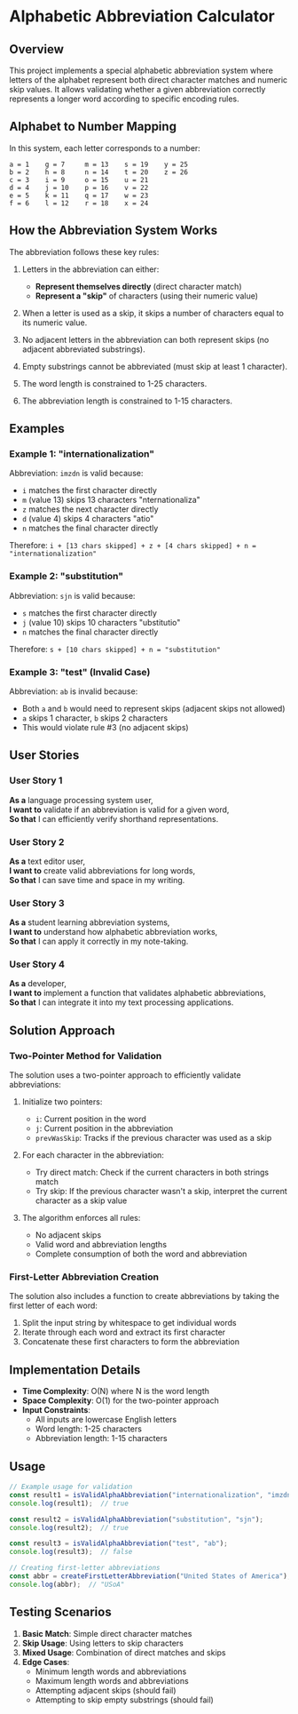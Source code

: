# Alphabetic Abbreviation Calculator

## Overview

This project implements a special alphabetic abbreviation system where letters of the alphabet represent both direct character matches and numeric skip values. It allows validating whether a given abbreviation correctly represents a longer word according to specific encoding rules.

## Alphabet to Number Mapping

In this system, each letter corresponds to a number:

```
a = 1    g = 7     m = 13    s = 19    y = 25
b = 2    h = 8     n = 14    t = 20    z = 26
c = 3    i = 9     o = 15    u = 21
d = 4    j = 10    p = 16    v = 22
e = 5    k = 11    q = 17    w = 23
f = 6    l = 12    r = 18    x = 24
```

## How the Abbreviation System Works

The abbreviation follows these key rules:

1. Letters in the abbreviation can either:
   - **Represent themselves directly** (direct character match)
   - **Represent a "skip"** of characters (using their numeric value)

2. When a letter is used as a skip, it skips a number of characters equal to its numeric value.

3. No adjacent letters in the abbreviation can both represent skips (no adjacent abbreviated substrings).

4. Empty substrings cannot be abbreviated (must skip at least 1 character).

5. The word length is constrained to 1-25 characters.

6. The abbreviation length is constrained to 1-15 characters.

## Examples

### Example 1: "internationalization"

Abbreviation: `imzdn` is valid because:
- `i` matches the first character directly
- `m` (value 13) skips 13 characters "nternationaliza"
- `z` matches the next character directly
- `d` (value 4) skips 4 characters "atio"
- `n` matches the final character directly

Therefore: `i + [13 chars skipped] + z + [4 chars skipped] + n = "internationalization"`

### Example 2: "substitution"

Abbreviation: `sjn` is valid because:
- `s` matches the first character directly
- `j` (value 10) skips 10 characters "ubstitutio"
- `n` matches the final character directly

Therefore: `s + [10 chars skipped] + n = "substitution"`

### Example 3: "test" (Invalid Case)

Abbreviation: `ab` is invalid because:
- Both `a` and `b` would need to represent skips (adjacent skips not allowed)
- `a` skips 1 character, `b` skips 2 characters
- This would violate rule #3 (no adjacent skips)

## User Stories

### User Story 1
**As a** language processing system user,  
**I want to** validate if an abbreviation is valid for a given word,  
**So that** I can efficiently verify shorthand representations.

### User Story 2
**As a** text editor user,  
**I want to** create valid abbreviations for long words,  
**So that** I can save time and space in my writing.

### User Story 3
**As a** student learning abbreviation systems,  
**I want to** understand how alphabetic abbreviation works,  
**So that** I can apply it correctly in my note-taking.

### User Story 4
**As a** developer,  
**I want to** implement a function that validates alphabetic abbreviations,  
**So that** I can integrate it into my text processing applications.

## Solution Approach

### Two-Pointer Method for Validation

The solution uses a two-pointer approach to efficiently validate abbreviations:

1. Initialize two pointers:
   - `i`: Current position in the word
   - `j`: Current position in the abbreviation
   - `prevWasSkip`: Tracks if the previous character was used as a skip

2. For each character in the abbreviation:
   - Try direct match: Check if the current characters in both strings match
   - Try skip: If the previous character wasn't a skip, interpret the current character as a skip value

3. The algorithm enforces all rules:
   - No adjacent skips
   - Valid word and abbreviation lengths
   - Complete consumption of both the word and abbreviation

### First-Letter Abbreviation Creation

The solution also includes a function to create abbreviations by taking the first letter of each word:

1. Split the input string by whitespace to get individual words
2. Iterate through each word and extract its first character
3. Concatenate these first characters to form the abbreviation

## Implementation Details

- **Time Complexity**: O(N) where N is the word length
- **Space Complexity**: O(1) for the two-pointer approach
- **Input Constraints**:
  - All inputs are lowercase English letters
  - Word length: 1-25 characters
  - Abbreviation length: 1-15 characters

## Usage

```typescript
// Example usage for validation
const result1 = isValidAlphaAbbreviation("internationalization", "imzdn");
console.log(result1);  // true

const result2 = isValidAlphaAbbreviation("substitution", "sjn");
console.log(result2);  // true

const result3 = isValidAlphaAbbreviation("test", "ab");
console.log(result3);  // false

// Creating first-letter abbreviations
const abbr = createFirstLetterAbbreviation("United States of America");
console.log(abbr);  // "USoA"
```

## Testing Scenarios

1. **Basic Match**: Simple direct character matches
2. **Skip Usage**: Using letters to skip characters
3. **Mixed Usage**: Combination of direct matches and skips
4. **Edge Cases**: 
   - Minimum length words and abbreviations
   - Maximum length words and abbreviations
   - Attempting adjacent skips (should fail)
   - Attempting to skip empty substrings (should fail)